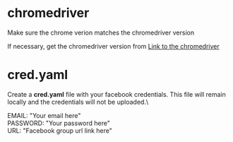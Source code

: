 <!-- Install Chrome -->
# chromedriver
Make sure the chrome verion matches the chromedriver version

If necessary, get the chromedriver version from
<a href="https://chromedriver.chromium.org/downloads"> Link to the chromedriver </a>

# cred.yaml
Create a **cred.yaml** file with your facebook credentials. This file will remain locally and the credentials will not be uploaded.\

EMAIL: "Your email here" \
PASSWORD: "Your password here" \
URL: "Facebook group url link here" 
  
